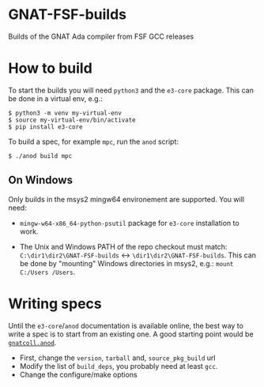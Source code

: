 # GNAT-FSF-builds
Builds of the GNAT Ada compiler from FSF GCC releases

# How to build

To start the builds you will need `python3` and the `e3-core` package.
This can be done in a virtual env, e.g.:
```console
$ python3 -m venv my-virtual-env
$ source my-virtual-env/bin/activate
$ pip install e3-core
```

To build a spec, for example `mpc`, run the `anod` script:
```console
$ ./anod build mpc
```
## On Windows
Only builds in the msys2 mingw64 environement are supported.
You will need:

 - `mingw-w64-x86_64-python-psutil` package for `e3-core` installation to work.

 - The Unix and Windows PATH of the repo checkout must match:
   `C:\dir1\dir2\GNAT-FSF-builds` <-> `\dir1\dir2\GNAT-FSF-builds`. This can be
   done by "mounting" Windows directories in msys2, e.g.: `mount C:/Users
   /Users`.

# Writing specs
Until the `e3-core`/`anod` documentation is available online, the best way to
write a spec is to start from an existing one. A good starting point would be
[`gnatcoll.anod`](https://github.com/alire-project/GNAT-FSF-builds/blob/main/specs/gnatcoll.anod).

 - First, change the `version`, `tarball` and, `source_pkg_build` url
 - Modify the list of `build_deps`, you probably need at least `gcc`.
 - Change the configure/make options

